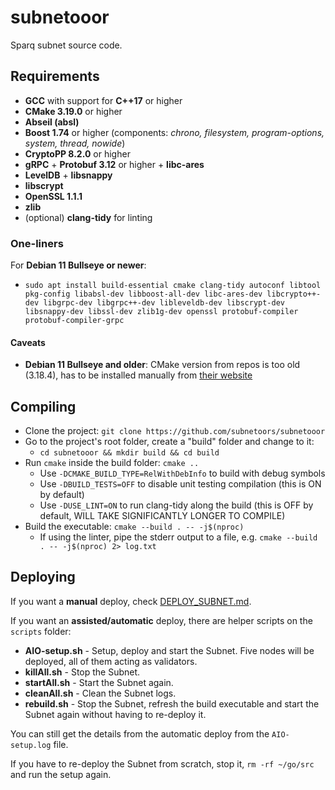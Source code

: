 # subnetooor

Sparq subnet source code.

## Requirements
* **GCC** with support for **C++17** or higher
* **CMake 3.19.0** or higher
* **Abseil (absl)**
* **Boost 1.74** or higher (components: *chrono, filesystem, program-options, system, thread, nowide*)
* **CryptoPP 8.2.0** or higher
* **gRPC** + **Protobuf 3.12** or higher + **libc-ares**
* **LevelDB** + **libsnappy**
* **libscrypt**
* **OpenSSL 1.1.1**
* **zlib**
* (optional) **clang-tidy** for linting

### One-liners

For **Debian 11 Bullseye or newer**:
* `sudo apt install build-essential cmake clang-tidy autoconf libtool pkg-config libabsl-dev libboost-all-dev libc-ares-dev libcrypto++-dev libgrpc-dev libgrpc++-dev libleveldb-dev libscrypt-dev libsnappy-dev libssl-dev zlib1g-dev openssl protobuf-compiler protobuf-compiler-grpc`

#### Caveats

* **Debian 11 Bullseye and older**: CMake version from repos is too old (3.18.4), has to be installed manually from [their website](https://cmake.org/download)

## Compiling
* Clone the project: `git clone https://github.com/subnetoors/subnetooor`
* Go to the project's root folder, create a "build" folder and change to it:
  * `cd subnetooor && mkdir build && cd build`
* Run `cmake` inside the build folder: `cmake ..`
  * Use `-DCMAKE_BUILD_TYPE=RelWithDebInfo` to build with debug symbols
  * Use `-DBUILD_TESTS=OFF` to disable unit testing compilation (this is ON by default)
  * Use `-DUSE_LINT=ON` to run clang-tidy along the build (this is OFF by default, WILL TAKE SIGNIFICANTLY LONGER TO COMPILE)
* Build the executable: `cmake --build . -- -j$(nproc)`
  * If using the linter, pipe the stderr output to a file, e.g. `cmake --build . -- -j$(nproc) 2> log.txt`

## Deploying

If you want a **manual** deploy, check [DEPLOY_SUBNET.md](DEPLOY_SUBNET.md).

If you want an **assisted/automatic** deploy, there are helper scripts on the `scripts` folder:

* **AIO-setup.sh** - Setup, deploy and start the Subnet. Five nodes will be deployed, all of them acting as validators.
* **killAll.sh** - Stop the Subnet.
* **startAll.sh** - Start the Subnet again.
* **cleanAll.sh** - Clean the Subnet logs.
* **rebuild.sh** - Stop the Subnet, refresh the build executable and start the Subnet again without having to re-deploy it.

You can still get the details from the automatic deploy from the `AIO-setup.log` file.

If you have to re-deploy the Subnet from scratch, stop it, `rm -rf ~/go/src` and run the setup again.

